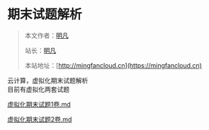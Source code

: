 # 期末试题解析

> 本文作者：[明凡]()
>
> 站长：[明凡]()
>
> 本站地址：[http://mingfancloud.cn](https://mingfancloud.cn)



云计算，虚拟化期末试题解析  
目前有虚拟化两套试题

[虚拟化期末试题1卷.md](虚拟化期末试题1卷.md)

[虚拟化期末试题2卷.md](虚拟化期末试题2卷.md)
